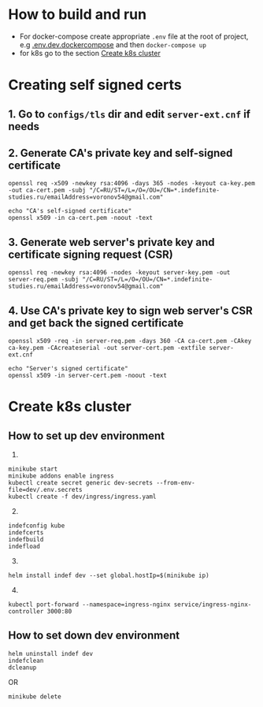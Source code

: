 # How to build and run
 - For docker-compose create appropriate `.env` file at the root of project, e.g [.env.dev.dockercompose](https://github.com/ArtemVoronov/indefinite-studies-configruation-service/blob/main/.env.dev.dockercompose) and then `docker-compose up`
 - for k8s go to the section [Create k8s cluster](https://github.com/ArtemVoronov/indefinite-studies-configuration-service#create-k8s-cluster)


# Creating self signed certs

## 1. Go to `configs/tls` dir and edit `server-ext.cnf` if needs

## 2. Generate CA's private key and self-signed certificate

```
openssl req -x509 -newkey rsa:4096 -days 365 -nodes -keyout ca-key.pem -out ca-cert.pem -subj "/C=RU/ST=/L=/O=/OU=/CN=*.indefinite-studies.ru/emailAddress=voronov54@gmail.com"

echo "CA's self-signed certificate"
openssl x509 -in ca-cert.pem -noout -text
```

## 3. Generate web server's private key and certificate signing request (CSR)

```
openssl req -newkey rsa:4096 -nodes -keyout server-key.pem -out server-req.pem -subj "/C=RU/ST=/L=/O=/OU=/CN=*.indefinite-studies.ru/emailAddress=voronov54@gmail.com"
```

## 4. Use CA's private key to sign web server's CSR and get back the signed certificate

```
openssl x509 -req -in server-req.pem -days 360 -CA ca-cert.pem -CAkey ca-key.pem -CAcreateserial -out server-cert.pem -extfile server-ext.cnf

echo "Server's signed certificate"
openssl x509 -in server-cert.pem -noout -text
```

# Create k8s cluster

## How to set up dev environment

1. 

```
minikube start
minikube addons enable ingress
kubectl create secret generic dev-secrets --from-env-file=dev/.env.secrets
kubectl create -f dev/ingress/ingress.yaml
```

2.

```
indefconfig kube
indefcerts
indefbuild
indefload
```

3.

```
helm install indef dev --set global.hostIp=$(minikube ip)
```

4.

```
kubectl port-forward --namespace=ingress-nginx service/ingress-nginx-controller 3000:80
```

## How to set down dev environment

```
helm uninstall indef dev
indefclean
dcleanup
```

OR

```
minikube delete
```
